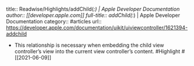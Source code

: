 title:: Readwise/Highlights/addChild(_:) | Apple Developer Documentation
author:: [[developer.apple.com]]
full-title:: addChild(_:) | Apple Developer Documentation
category:: #articles
url:: https://developer.apple.com/documentation/uikit/uiviewcontroller/1621394-addchild
- This relationship is necessary when embedding the child view controller’s view into the current view controller’s content. #Highlight #[[2021-06-09]]